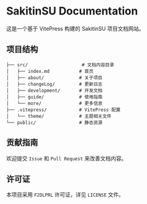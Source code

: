 # SakitinSU Documentation

这是一个基于 VitePress 构建的 SakitinSU 项目文档网站。

## 项目结构

```
├── src/                    # 文档内容目录
│   ├── index.md           # 首页
│   ├── about/             # 关于项目
│   ├── changeLog/         # 更新日志
│   ├── development/       # 开发文档
│   ├── guide/             # 使用指南
│   └── more/              # 更多信息
├── .vitepress/            # VitePress 配置
│   └── theme/             # 主题相关文件
└── public/                # 静态资源
```

## 贡献指南

欢迎提交 `Issue` 和 `Pull Request` 来改善文档内容。

## 许可证

本项目采用 `F2DLPRL` 许可证，详见 `LICENSE` 文件。
